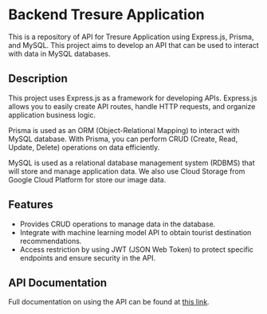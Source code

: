 # Backend Tresure Application
This is a repository of API for Tresure Application using Express.js, Prisma, and MySQL. This project aims to develop an API that can be used to interact with data in MySQL databases.

## Description
This project uses Express.js as a framework for developing APIs. Express.js allows you to easily create API routes, handle HTTP requests, and organize application business logic.

Prisma is used as an ORM (Object-Relational Mapping) to interact with MySQL database. With Prisma, you can perform CRUD (Create, Read, Update, Delete) operations on data efficiently.

MySQL is used as a relational database management system (RDBMS) that will store and manage application data. We also use Cloud Storage from Google Cloud Platform for store our image data.

## Features
- Provides CRUD operations to manage data in the database.
- Integrate with machine learning model API to obtain tourist destination recommendations.
- Access restriction by using JWT (JSON Web Token) to protect specific endpoints and ensure security in the API.

## API Documentation
Full documentation on using the API can be found at [this link](https://github.com/Tresure-Bangkit2023/backend-tresure/blob/main/api-docs.md).
